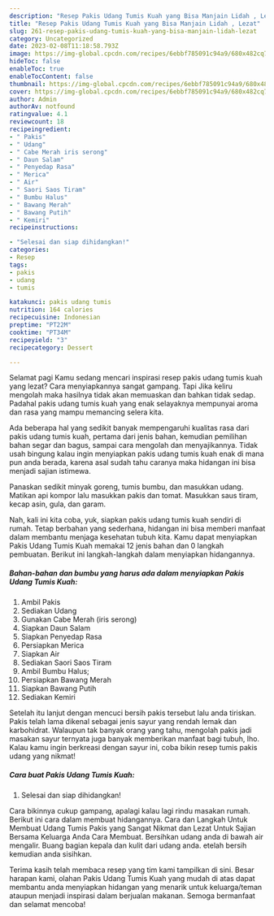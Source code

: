 ```yaml
---
description: "Resep Pakis Udang Tumis Kuah yang Bisa Manjain Lidah , Lezat"
title: "Resep Pakis Udang Tumis Kuah yang Bisa Manjain Lidah , Lezat"
slug: 261-resep-pakis-udang-tumis-kuah-yang-bisa-manjain-lidah-lezat
category: Uncategorized
date: 2023-02-08T11:18:58.793Z
image: https://img-global.cpcdn.com/recipes/6ebbf785091c94a9/680x482cq70/pakis-udang-tumis-kuah-foto-resep-utama.jpg
hideToc: false
enableToc: true
enableTocContent: false
thumbnail: https://img-global.cpcdn.com/recipes/6ebbf785091c94a9/680x482cq70/pakis-udang-tumis-kuah-foto-resep-utama.jpg
cover: https://img-global.cpcdn.com/recipes/6ebbf785091c94a9/680x482cq70/pakis-udang-tumis-kuah-foto-resep-utama.jpg
author: Admin
authorAv: notfound
ratingvalue: 4.1
reviewcount: 18
recipeingredient:
- " Pakis"
- " Udang"
- " Cabe Merah iris serong"
- " Daun Salam"
- " Penyedap Rasa"
- " Merica"
- " Air"
- " Saori Saos Tiram"
- " Bumbu Halus"
- " Bawang Merah"
- " Bawang Putih"
- " Kemiri"
recipeinstructions:

- "Selesai dan siap dihidangkan!"
categories:
- Resep
tags:
- pakis
- udang
- tumis

katakunci: pakis udang tumis 
nutrition: 164 calories
recipecuisine: Indonesian
preptime: "PT22M"
cooktime: "PT34M"
recipeyield: "3"
recipecategory: Dessert

---
```



Selamat pagi Kamu sedang mencari inspirasi resep pakis udang tumis kuah yang lezat? Cara menyiapkannya sangat gampang. Tapi Jika keliru mengolah maka hasilnya tidak akan memuaskan dan bahkan tidak sedap. Padahal pakis udang tumis kuah yang enak selayaknya mempunyai aroma dan rasa yang mampu memancing selera kita.


Ada beberapa hal yang sedikit banyak mempengaruhi kualitas rasa dari pakis udang tumis kuah, pertama dari jenis bahan, kemudian pemilihan bahan segar dan bagus, sampai cara mengolah dan menyajikannya. Tidak usah bingung kalau ingin menyiapkan pakis udang tumis kuah enak di mana pun anda berada, karena asal sudah tahu caranya maka hidangan ini bisa menjadi sajian istimewa.

Panaskan sedikit minyak goreng, tumis bumbu, dan masukkan udang. Matikan api kompor lalu masukkan pakis dan tomat. Masukkan saus tiram, kecap asin, gula, dan garam.


Nah, kali ini kita coba, yuk, siapkan pakis udang tumis kuah sendiri di rumah. Tetap berbahan yang sederhana, hidangan ini bisa memberi manfaat dalam membantu menjaga kesehatan tubuh kita. Kamu dapat menyiapkan Pakis Udang Tumis Kuah memakai 12 jenis bahan dan 0 langkah pembuatan. Berikut ini langkah-langkah dalam menyiapkan hidangannya.

<!--inarticleads1-->

##### Bahan-bahan dan bumbu yang harus ada dalam menyiapkan Pakis Udang Tumis Kuah:

1. Ambil  Pakis
1. Sediakan  Udang
1. Gunakan  Cabe Merah (iris serong)
1. Siapkan  Daun Salam
1. Siapkan  Penyedap Rasa
1. Persiapkan  Merica
1. Siapkan  Air
1. Sediakan  Saori Saos Tiram
1. Ambil  Bumbu Halus;
1. Persiapkan  Bawang Merah
1. Siapkan  Bawang Putih
1. Sediakan  Kemiri


Setelah itu lanjut dengan mencuci bersih pakis tersebut lalu anda tiriskan. Pakis telah lama dikenal sebagai jenis sayur yang rendah lemak dan karbohidrat. Walaupun tak banyak orang yang tahu, mengolah pakis jadi masakan sayur ternyata juga banyak memberikan manfaat bagi tubuh, lho. Kalau kamu ingin berkreasi dengan sayur ini, coba bikin resep tumis pakis udang yang nikmat! 

<!--inarticleads2-->

##### Cara buat Pakis Udang Tumis Kuah:


1. Selesai dan siap dihidangkan!

Cara bikinnya cukup gampang, apalagi kalau lagi rindu masakan rumah. Berikut ini cara dalam membuat hidangannya. Cara dan Langkah Untuk Membuat Udang Tumis Pakis yang Sangat Nikmat dan Lezat Untuk Sajian Bersama Keluarga Anda Cara Membuat. Bersihkan udang anda di bawah air mengalir. Buang bagian kepala dan kulit dari udang anda. etelah bersih kemudian anda sisihkan. 

Terima kasih telah membaca resep yang tim kami tampilkan di sini. Besar harapan kami, olahan Pakis Udang Tumis Kuah yang mudah di atas dapat membantu anda menyiapkan hidangan yang menarik untuk keluarga/teman ataupun menjadi inspirasi dalam berjualan makanan. Semoga bermanfaat dan selamat mencoba!
